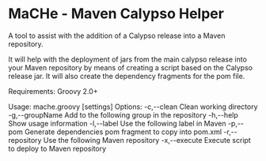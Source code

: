 MaCHe - Maven Calypso Helper
============================

A tool to assist with the addition of a Calypso release into a Maven repository.

It will help with the deployment of jars from the main calypso release into your Maven repository by means of creating a script based on the Calypso release jar. It will also create the dependency fragments for the pom file.

Requirements: Groovy 2.0+

Usage: mache.groovy [settings] <jarfile>
Options:
 -c,--clean                        Clean working directory
 -g,--groupName <groupName>        Add to the following group in the
                                   repository
 -h,--help                         Show usage information
 -l,--label <labelName>            Use the following label in Maven
 -p,--pom                          Generate dependencies pom fragment to
                                   copy into pom.xml
 -r,--repository <repositoryUrl>   Use the following Maven repository
 -x,--execute                      Execute script to deploy to Maven
                                   repository
